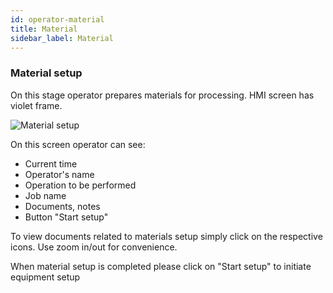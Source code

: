 ```yaml
---
id: operator-material
title: Material
sidebar_label: Material
---
```

 
### Material setup
On this stage operator prepares materials for processing. HMI screen has violet frame.

![Material setup](/docs/assets/operator_eng/80materiale.png)

On this screen operator can see: 
* Current time
* Operator's name 
* Operation to be performed
* Job name
* Documents, notes
* Button "Start setup"

To view documents related to materials setup simply click on the respective icons. Use zoom in/out for convenience.

When material setup is completed please click on "Start setup" to initiate equipment setup

